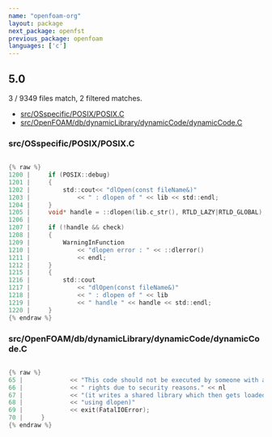 ```yaml
---
name: "openfoam-org"
layout: package
next_package: openfst
previous_package: openfoam
languages: ['c']
---
```

## 5.0
3 / 9349 files match, 2 filtered matches.

 - [src/OSspecific/POSIX/POSIX.C](#srcosspecificposixposixc)
 - [src/OpenFOAM/db/dynamicLibrary/dynamicCode/dynamicCode.C](#srcopenfoamdbdynamiclibrarydynamiccodedynamiccodec)

### src/OSspecific/POSIX/POSIX.C

```c

{% raw %}
1200 |     if (POSIX::debug)
1201 |     {
1202 |         std::cout<< "dlOpen(const fileName&)"
1203 |             << " : dlopen of " << lib << std::endl;
1204 |     }
1205 |     void* handle = ::dlopen(lib.c_str(), RTLD_LAZY|RTLD_GLOBAL);
1206 | 
1207 |     if (!handle && check)
1208 |     {
1209 |         WarningInFunction
1210 |             << "dlopen error : " << ::dlerror()
1211 |             << endl;
1212 |     }
1215 |     {
1216 |         std::cout
1217 |             << "dlOpen(const fileName&)"
1218 |             << " : dlopen of " << lib
1219 |             << " handle " << handle << std::endl;
1220 |     }
{% endraw %}

```
### src/OpenFOAM/db/dynamicLibrary/dynamicCode/dynamicCode.C

```c

{% raw %}
65 |             << "This code should not be executed by someone with administrator"
66 |             << " rights due to security reasons." << nl
67 |             << "(it writes a shared library which then gets loaded "
68 |             << "using dlopen)"
69 |             << exit(FatalIOError);
70 |     }
{% endraw %}

```